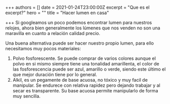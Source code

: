 +++
authors = []
date = 2021-01-24T23:00:00Z
excerpt = "Que es el excerpt?"
hero = ""
title = "Hacer lumen en casa"

+++
Si googleamos un poco podemos encontrar lumen para nuestros relojes, ahora bien generalmente los lúmenes que nos venden no son una maravilla en cuanto a relación calidad precio.

Una buena alternativa puede ser hacer nuestro propio lumen, para ello necesitamos muy pocos materiales:

1. Polvo fosforescente. Se puede comprar de varios colores aunque el polvo en si mismo siempre tiene una tonalidad amarillenta, el color de las fosforescencia puede ser azul, amarillo o verde, siendo este último el que mejor duración tiene por lo general.
2. Alkil, es un pegamente de base acuosa, no tóxico y muy facil de manipular. Se endurece con relativa rapidez pero dejando trabajar y al secar es transparente. Su base acuosa permite manipularlo de forma muy sencilla.